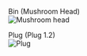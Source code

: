Bin (Mushroom Head)  
![Mushroom head](https://github.com/yuankong666/Ultimate-RAT-Collection/assets/128066597/8457b98f-2345-41e2-a43b-71cb2cf9a70d)

Plug (Plug 1.2)  
![Plug](https://github.com/yuankong666/Ultimate-RAT-Collection/assets/128066597/df6f086b-16fe-4119-ad31-e90294ded7fc)
